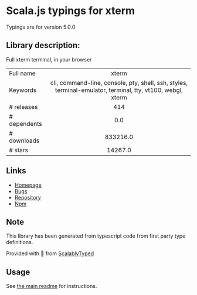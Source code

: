 
# Scala.js typings for xterm

Typings are for version 5.0.0

## Library description:
Full xterm terminal, in your browser

|                    |                 |
| ------------------ | :-------------: |
| Full name          | xterm |
| Keywords           | cli, command-line, console, pty, shell, ssh, styles, terminal-emulator, terminal, tty, vt100, webgl, xterm |
| # releases         | 414 |
| # dependents       | 0.0 |
| # downloads        | 833216.0 |
| # stars            | 14267.0 |

## Links
- [Homepage](https://github.com/xtermjs/xterm.js#readme)
- [Bugs](https://github.com/xtermjs/xterm.js/issues)
- [Repository](https://github.com/xtermjs/xterm.js)
- [Npm](https://www.npmjs.com/package/xterm)
    


## Note
This library has been generated from typescript code from first party type definitions.

Provided with :purple_heart: from [ScalablyTyped](https://github.com/oyvindberg/ScalablyTyped)

## Usage
See [the main readme](../../readme.md) for instructions.


